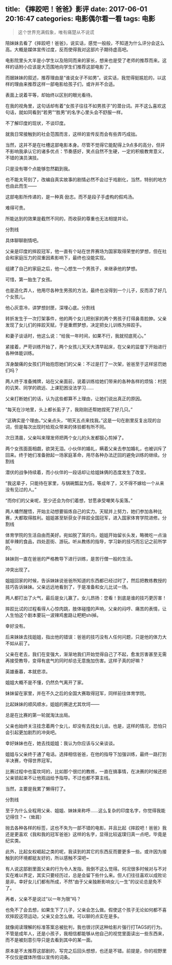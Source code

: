title: 《摔跤吧！爸爸》影评
date: 2017-06-01 20:16:47
categories: 电影偶尔看一看
tags: 电影
---

> 这个世界充满假象，唯有痛楚从不说谎

陪妹妹去看了《摔跤吧！爸爸》，说实话，感觉一般般，不知道为什么评分会这么高。大概是媒体宣传过度，反而使得我对这部片子期待虚高吧。

电影院里头大半是小学生以及陪同而来的家长，想来也是受了老师的推荐而来。这样的话附小应该是大范围地向学生们推荐这部电影了。

而据妹妹的叙述，推荐理由是“谁说女子不如男”。说实话，我觉得挺尴尬的，以这样的理由来推荐这样一部电影给孩子们，或许并不合适。<!-- more -->

表面上说着平等，却始终以区别的眼光看待。

在我的视角里，这句话却有着“女孩子往往不如男孩子”的潜台词。并不这么喜欢这句话，就如同看到“若男”“胜男”的名字心里头会不舒服一样。

不了解印度的现状，不谈印度。

就我日常接触到的社会范围而言，这样的宣传反而会有些弄巧成拙。

当然，这并不是在吐槽这部电影本身。尽管不觉得它能配得上9点多的高分，但并不影响我承认它的诸多优点：节奏感好，笑点自然不生硬，一定的积极教育意义，不错的演员演技。

只是没有哪个点能够忽然戳到我。

也不能太苛刻了，改编自真实故事的剧情必然不会过于戏剧化，当然，特别的地方也由此而生——

这部电影所传递的，是一种真·励志。而不是段子手虚构的假鸡汤。

难得可贵。

所能达到的效果是截然不同的，而收获的尊重也无法相提并论。

分割线

具体聊聊剧情吧。

父亲是印度的摔跤冠军，他一直有个站在世界赛场为国家取得荣誉的梦想，但在社会和家庭压力的双重因素影响下，最终也没能实现。

组建了自己的家庭之后，他一心想生一个男孩子，来继承他的梦想。

可惜，第一胎生了女孩。

也是造化弄人，他用尽各种生男孩的方法，最终也没得到一个儿子，反而添了好几个女孩儿。

他心灰意冷，讲梦想封匣，深埋心底。分割线

转折发生于一次打架事件，他的两个女儿把别家的两个男孩子打得鼻青脸肿。父亲发现了女儿们的摔跤天赋，于是重燃梦想，决定把女儿训练为摔跤手。

和妻子谈话时，他这么说：“给我一年时间，如果不行，我就彻底死心。”

紧接着，严苛训练开始了，两个女孩儿天天大清早起床，在父亲的监督下开始进行各种体能训练。

浑身酸痛的女孩们开始抱怨她们的父亲：不过是打了一次架，爸爸至于这样惩罚她们吗？

两人终于准备摊牌，站在父亲面前，说着训练给她们带来的各种各样的烦恼：村民的讥笑、同学的疏远、上课犯困没法学习……

父亲打断她们的话，认为这些都算不上理由，让她们说出真正的原因。

“每天在沙地里，头上都长虱子了，我刚刚还帮她捏死了好几只。”

“这确实是个理由。”父亲点头，“明天五点来找我。”这是一句在剧里反复出现的台词，但是每次出现时给观众带来的体验都有所不同。

次日清晨，父亲叫来理发师把两个女儿的头发都狠心剪掉了。

两个女孩面面相觑，欲哭无泪。小伙伴的婚礼，瞒着父亲去参加婚礼，也被训斥了回来。终于她们准备掀起一场家庭革命，用尽各种办法迂回的避免训练的继续。分割线

潜伏的战争持续着，而小伙伴的一段话却让给姐妹俩的态度发生了改变。

“我这辈子，只能待在家里，与锅碗瓢盆为伍，等成年了，又不得不嫁给一个从来没有见过的人。”

“而你们的父亲呢，至少还会为你们着想，甘愿承受嘲笑与奚落。”

两人幡然醒悟，开始主动想要锻炼自己的实力。天赋并上努力，她们参加各种比赛，大都取得胜利。姐姐甚至斩获女子摔跤全国冠军，进入国家体育学院进修。分割线

体育学院的生活自由而美好。宛如脱了笼的鸟，姐姐开始留长头发，略微吃一点油腻辛辣的食品，四处逛街、游玩。听从教练的指导，学习新的技巧而忘记之前所学的。

妹妹则一直在爸爸的严格教导下进行训练，是苦行僧一般的生活。

冲突出现了。

姐姐回家的时候，告诉妹妹说爸爸所知道的东西都已经过时了，然后把教练教授的技巧告诉妹妹。父亲远远地看到了，于是准备和女儿比试一场。

两人都打出了火气，最后是女儿赢了。女儿昂扬：您看！到底是谁的技巧更厉害！

摔跤比试的过程看得人心惊肉跳，肢体碰撞的声响，父亲的闷哼、痛苦的表情，让人生怕这个剧本要玩一波辣鸡套路让粑粑shi掉。

幸好没有。

后来妹妹去找姐姐，指出他的错误：爸爸的技巧没有人任何问题，只是他的体力大不如从前了。

父亲在老去，我们在变强大，渐渐地我们开始觉得自己了不起，愈发厉害甚至无需再接受教导，变得有底气的同时却总无意施加伤害。这样子真的好嘛？

英雄垂暮，本就悲凉。

姐姐大概不是不懂，仍然负气离开了家。

妹妹留在家里，并在不久之后的全国大赛取得冠军，同样前往体育学院。

比起妹妹的顺风顺水，姐姐的赛途尤其坎坷——

总是在比赛的第一轮就淘汰出局。

父亲也始终关注挂念着两个女儿，却没有去找女儿谈。也是，这样的情况，恐怕只会引起更加剧烈的冲突吧。

幸好妹妹也在，她去找姐姐：我认为你应该与父亲谈谈。

姐姐与父亲终于通了电话。选择相信爸爸，在他的指导下加强训练，最终一路打到半决赛，夺得世界冠军。

比赛过程中也蛮坎坷的，比如那个很烂的教练，一直在搞事情，在决赛的时候还把父亲锁起来不让他观战给予指导。不过也都不算主线。

当然，主要是我累了懒得打了。

分割线

至于为什么全程用父亲、姐姐、妹妹来称呼……这么复杂的印度名字，你觉得我能记得住？~（耸肩）

抛去各种各样的标签，这也不失为一部不错的电影。并且比起《摔跤吧！爸爸》我还是更喜欢《我和我的冠军爸爸》这样的名字，显得比较返璞归真一点吧，毕竟是纪实类。

此外，比起女权崛起之类的呢，我读到的其它的东西反而要更多一些。或许因为接触到的环境都挺友好的，所以感触不深吧~

有人说这部剧里面父亲的行为令人发指，我倒不这么觉得。何况很多时候对与不对实在难以界定，其实只要经历过，总是会留下些什么来。但人们往往喜欢以成败论是非。幸好女儿们都有所成，不然“由于父亲独断影响女儿一生”的议论总是免不了。

再者，父亲不是说过“以一年为限”吗？

也免不了会去想，如果生下了儿子，父亲会怎么做。假使这个孩子无论如何都不喜欢摔跤这项运动，父亲又会怎么做。可以聊的点实在是多。

就像阅读理解的标准答案总被批判，我也很讨厌这种给影片强行打TAGS的行为。不管是成年人，还是小孩子，我相信都能够从他自己的视觉里面读出一些东西来，而不是被刻意引导只是去看到其中的某一面。

原本是不太推荐这部剧的，写完之后回头想想，也还是不错。前提是，你的视野里不仅仅是媒体所借以宣传的词条。
